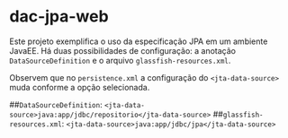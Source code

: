 # dac-jpa-web

Este projeto exemplifica o uso da especificação JPA em um ambiente JavaEE.
Há duas possibilidades de configuração: a anotação `DataSourceDefinition` e o arquivo `glassfish-resources.xml`.

Observem que no `persistence.xml` a configuração do `<jta-data-source>` muda conforme a opção selecionada.

##`DataSourceDefinition`: `<jta-data-source>java:app/jdbc/repositorio</jta-data-source>`
##`glassfish-resources.xml`: `<jta-data-source>java:app/jdbc/jpa</jta-data-source>`